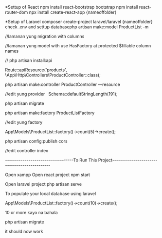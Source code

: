 *Settup of React
npm install react-bootstrap bootstrap
npm install react-router-dom
npx install create-react-app {nameoffolder}

*Setup of Laravel
composer create-project laravel/laravel {nameoffolder}
check .env and settup databasephp artisan make:model ProductList -m

//lamanan yung migration with columns

//lamanan yung model with use HasFactory at protected $fillable column names

// php artisan install:api

Route::apiResource('products', \App\Http\Controllers\ProductController::class);

php artisan make:controller ProductController —resource

//edit yung provider   Schema::defaultStringLength(191);

php artisan migrate

php artisan make:factory ProductListFactory

//edit yung factory 

App\Models\ProductList::factory()->count(5)->create(); 

php artisan config:publish cors

//edit controller index


-----------------------------------To Run This Project----------------------------------------------

Open xampp
Open react project
npm start


Open laravel project
php artisan serve

To populate your local database using laravel

App\Models\ProductList::factory()->count(10)->create(); 

10 or more kayo na bahala

php artisan migrate

it should now work
